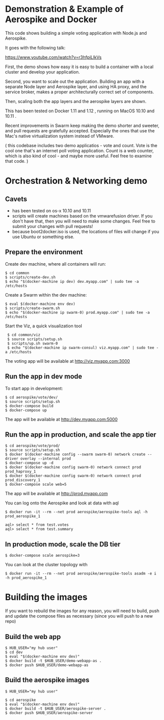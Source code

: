 # Demonstration & Example of Aerospike and Docker

This code shows building a simple voting application with Node.js and Aerospike.

It goes with the following talk:

https://www.youtube.com/watch?v=r3hfpiLlkVs

First, the demo shows how easy it is easy to build a container with a local cluster and develop your application.

Second, you want to scale out the application. Building an app with a separate Node layer and Aerospike layer, and using HA proxy, and the service broker, makes a proper architecturally correct set of components.

Then, scaling both the app layers and the aerospike layers are shown.

This has been tested on Docker 1.11 and 1.12 , running on MacOS 10.10 and 10.11 . 

Recent improvements in Swarm keep making the demo shorter and sweeter, and pull requests are gratefully accepted. Especially the ones that use the Mac's native virtualization system instead of VMware.

( this codebase includes two demo applicatios - vote and count. Vote is the cool one that's an internet poll voting 
application. Count is a web counter, which is also kind of cool - and maybe more useful. Feel free to examine that code. )

# Orchestration & Networking demo

## Cavets

* has been tested on os-x 10.10 and 10.11
* scripts will create machines based on the vmwarefusion driver. If you don't have that, then you will need to make some changes. Feel free to submit your changes with pull requests!
* because boot2docker.iso is used, the locations of files will change if you use Ubuntu or something else. 

## Prepare the environment

Create dev machine, where all containers will run:

    $ cd common
    $ scripts/create-dev.sh
    $ echo "$(docker-machine ip dev) dev.myapp.com" | sudo tee -a /etc/hosts

Create a Swarm within the dev machine:

    $ eval $(docker-machine env dev)
    $ scripts/create-swarm.sh
    $ echo "$(docker-machine ip swarm-0) prod.myapp.com" | sudo tee -a /etc/hosts

Start the Viz, a quick visualization tool

     $ cd common/viz
     $ source scripts/setup.sh
     $ scripts/up.sh swarm-0
     $ echo "$(docker-machine ip swarm-consul) viz.myapp.com" | sudo tee -a /etc/hosts

The voting app will be available at http://viz.myapp.com:3000 

## Run the app in dev mode

To start app in development:

    $ cd aerospike/vote/dev/
    $ source scripts/setup.sh
    $ docker-compose build
    $ docker-compose up

The app will be available at http://dev.myapp.com:5000

## Run the app in production, and scale the app tier

    $ cd aerospike/vote/prod/
    $ source scripts/setup.sh
    $ docker $(docker-machine config --swarm swarm-0) network create --driver overlay --internal prod
    $ docker-compose up -d
    $ docker $(docker-machine config swarm-0) network connect prod prod_haproxy_1
    $ docker $(docker-machine config swarm-0) network connect prod prod_discovery_1
    $ docker-compose scale web=5

The app will be available at http://prod.myapp.com

You can log onto the Aerospike and look at data with aql

    $ docker run -it --rm --net prod aerospike/aerospike-tools aql -h prod_aerospike_1

    aql> select * from test.votes
    aql> select * from test.summary

## In production mode, scale the DB tier

    $ docker-compose scale aerospike=3

You can look at the cluster topology with

    $ docker run -it --rm --net prod aerospike/aerospike-tools asadm -e i -h prod_aerospike_1

# Building the images

If you want to rebuild the images for any reason, you will need to build, push and update the compose files as necessary (since you will push to a new repo)

## Build the web app

    $ HUB_USER="my hub user"
    $ cd dev
    $ eval "$(docker-machine env dev)"
    $ docker build -t $HUB_USER/demo-webapp-as .
    $ docker push $HUB_USER/demo-webapp-as

## Build the aerospike images

    $ HUB_USER="my hub user"

    $ cd aerospike
    $ eval "$(docker-machine env dev)"
    $ docker build -t $HUB_USER/aerospike-server .
    $ docker push $HUB_USER/aerospike-server

